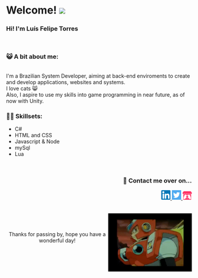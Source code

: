  <h1> Welcome! 
 <img src="https://raw.githubusercontent.com/iampavangandhi/iampavangandhi/master/gifs/Hi.gif" width=5%> 
 </h1>
 
 <h3> Hi! I'm Luís Felipe Torres </h3>
 <br>
 <h3> 😺 A bit about me: </h3>
 <br>
 I'm a Brazilian System Developer, aiming at back-end enviroments to create and develop applications, websites and systems.
 <br>
 I love cats 😸
 <br>
 Also, I aspire to use my skills into game programming in near future, as of now with Unity.
 
 <!--- Add gif personalizado com align = direita
 <img alt="Coffee_gif" src="htt://raw.githubusercontent.com/iampavangandhi/iampavangandhi/master/gifs/Hi.gif" alt="gif">
 --->
 <br> 
 
 
 <h3> 🐱‍💻 Skillsets: </h3>
 <ul>
  <li> C# </li>
  <li> HTML and CSS </li>
  <li> Javascript & Node </li>
  <li> mySql </li>
  <li> Lua </li>
 </ul>
 <br>
 
 <div align="right">
 <h3> 📣 Contact me over on... </h3>
 <a href="https://www.linkedin.com/in/luisftsat/">
  <img alt="linkedin" src="https://github.com/Caue113/General-Media/blob/main/Images/linkedin-logo-512.png" width="5%">
 </a>
 <a href="https://twitter.com/Caue113_">
  <img alt="twitter" src="https://github.com/Caue113/General-Media/blob/main/Images/twitter-logo-512.png" width="5%">
 </a>
 <a href="https://caue113.itch.io/">
  <img alt="itch.io" src="https://github.com/Caue113/General-Media/blob/main/Images/Itchio-logo.png" width="5%">
 </a>
 </div>
 
 <br>
 <br> 
 
 <!--A razão da img estar aqui é devido ao responsivo do pc alinhando com o final assim  -->
 <img alt="Megaman and Zero approves" align="right" width="45%" src="https://github.com/Caue113/General-Media/blob/main/Gifs/megaman_zero_approves.gif">
 <br/>
 <br/>
 
 <p align="center"> Thanks for passing by, hope you have a wonderful day! </p>
  
 <!---
I’m looking to collaborate on 

Where you can find me...
->Add twitter, deviantart(?), linkedin(?), website(futuramente), (linktree?)  
<img>

i swear im gonna come at least more 10 times just to make this "ok" to see
--->

